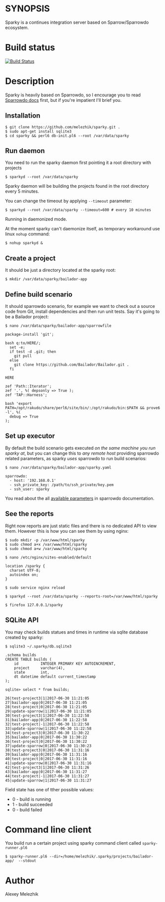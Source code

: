 # SYNOPSIS

Sparky is a continues integration server based on Sparrow/Sparrowdo ecosystem.

# Build status

[![Build Status](https://travis-ci.org/melezhik/sparky.svg)](https://travis-ci.org/melezhik/sparky)


# Description

Sparky is heavily based on Sparrowdo, so I encourage you to read [Sparrowdo docs](https://github.com/melezhik/sparrowdo) first,
but if you're impatient I'll brief you.

## Installation

    $ git clone https://github.com/melezhik/sparky.git .
    $ sudo apt-get install sqlite3
    $ cd sparky && perl6 db-init.pl6 --root /var/data/sparky 

## Run daemon

You need to run the sparky daemon first pointing it a root directory with projects  

    $ sparkyd --root /var/data/sparky

Sparky daemon will be building the projects found in the root directory every 5 minutes.

You can change the timeout by applying `--timeout` parameter:

    $ sparkyd --root /var/data/sparky --timeout=600 # every 10 minutes

Running in daemonized mode.

At the moment sparky can't daemonize itself, as temporary workaround use linux `nohup` command:

    $ nohup sparkyd &

## Create a project

It should be just a directory located at the sparky root:

    $ mkdir /var/data/sparky/bailador-app

## Define build scenario

It should sparrowdo scenario, for example we want to check out a source code from Git,
install dependencies and then run unit tests. Say it's going to be a Bailador project:

    $ nano /var/data/sparky/bailador-app/sparrowfile

    package-install 'git';
    
    bash q:to/HERE/;
      set -e;
      if test -d .git; then
        git pull
      else
        git clone https://github.com/Bailador/Bailador.git . 
      fi
    
    HERE
    
    zef 'Path::Iterator';
    zef '.', %( depsonly => True );
    zef 'TAP::Harness';
    
    bash 'export PATH=/opt/rakudo/share/perl6/site/bin/:/opt/rakudo/bin:$PATH && prove6 -l', %(
      debug => True
    );
    
## Set up executor

By default the build scenario gets executed _on the same machine you run sparky at_, but you can change this
to _any remote host_ providing sparrowdo related parameters, as sparky _uses_ sparrowdo to run build scenarios:

    $ nano /var/data/sparky/bailador-app/sparky.yaml

    sparrowdo:
      - host: '192.168.0.1'
      - ssh_private_key: /path/to/ssh_private/key.pem
      - ssh_user: sparky

You read about the all [available parameters](https://github.com/melezhik/sparrowdo#sparrowdo-client-command-line-parameters) in sparrowdo documentation.

## See the reports

Right now reports are just static files and there is no dedicated API to view them.
However this is how you can see them by using nginx:

    $ sudo mkdir -p /var/www/html/sparky
    $ sudo chmod a+x /var/www/html/sparky
    $ sudo chmod a+w /var/www/html/sparky

    $ nano /etc/nginx/sites-enabled/default

    location /sparky {
      charset UTF-8;
      autoindex on;
    }

    $ sudo service nginx reload

    $ sparkyd --root /var/data/sparky --reports-root=/var/www/html/sparky

    $ firefox 127.0.0.1/sparky

## SQLite API

You may check builds statues and times in runtime via sqlite database created by sparky:

    $ sqlite3 ~/.sparky/db.sqlite3 

    .schema builds
    CREATE TABLE builds (
        id          INTEGER PRIMARY KEY AUTOINCREMENT,
        project     varchar(4),
        state       int,
        dt datetime default current_timestamp
    );
    
    sqlite> select * from builds;

    26|test-project3|1|2017-06-30 11:21:05
    27|bailador-app|0|2017-06-30 11:21:05
    28|test-project|0|2017-06-30 11:21:05
    29|update-sparrow|1|2017-06-30 11:21:05
    30|test-project3|1|2017-06-30 11:22:58
    31|bailador-app|0|2017-06-30 11:22:58
    32|test-project|-1|2017-06-30 11:22:58
    33|update-sparrow|1|2017-06-30 11:22:58
    34|test-project3|0|2017-06-30 11:30:22
    35|bailador-app|0|2017-06-30 11:30:22
    36|test-project|0|2017-06-30 11:30:22
    37|update-sparrow|0|2017-06-30 11:30:23
    38|test-project3|0|2017-06-30 11:31:16
    39|bailador-app|0|2017-06-30 11:31:16
    40|test-project|0|2017-06-30 11:31:16
    41|update-sparrow|0|2017-06-30 11:31:16
    42|test-project3|1|2017-06-30 11:31:26
    43|bailador-app|0|2017-06-30 11:31:27
    44|test-project|-1|2017-06-30 11:31:27
    45|update-sparrow|1|2017-06-30 11:31:27
    

Field state has one of tther possible values:

* 0 - build is running
* 1 - build succeeded
* 0 - build failed

# Command line client

You build run a certain project using sparky command client called `sparky-runner.pl6`

    $ sparky-runner.pl6 --dir=/home/melezhik/.sparky/projects/bailador-app/  --stdout

# Author

Alexey Melezhik






